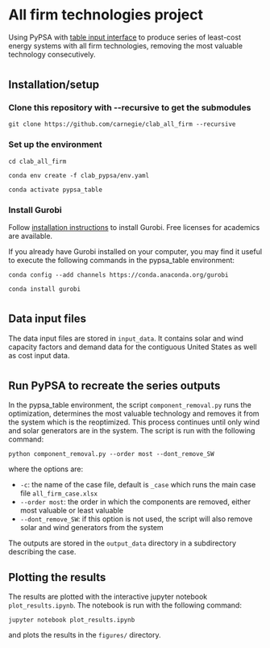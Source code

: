 # All firm technologies project 

Using PyPSA with [table input interface](https://github.com/carnegie/clab_pypsa) to produce series of least-cost energy systems with all firm technologies, removing the most valuable technology consecutively.

#
## Installation/setup

### Clone this repository with --recursive to get the submodules

   ```git clone https://github.com/carnegie/clab_all_firm --recursive```

### Set up the environment

   ```cd clab_all_firm```

   ```conda env create -f clab_pypsa/env.yaml```

   ```conda activate pypsa_table```


### Install Gurobi

   Follow [installation instructions](https://www.gurobi.com/documentation/10.0/quickstart_windows/cs_python_installation_opt.html) to install Gurobi. Free licenses for academics are available.

If you already have Gurobi installed on your computer, you may find it useful to execute the following commands in the pypsa_table environment:

   ```conda config --add channels https://conda.anaconda.org/gurobi```

   ```conda install gurobi```


#
## Data input files

The data input files are stored in ```input_data```. It contains solar and wind capacity factors and demand data for the contiguous United States as well as cost input data.

#
## Run PyPSA to recreate the series outputs

In the pypsa_table environment, the script ```component_removal.py``` runs the optimization, determines the most valuable technology and removes it from the system which is the reoptimized. This process continues until only wind and solar generators are in the system. The script is run with the following command:

```python component_removal.py --order most --dont_remove_SW```

where the options are:
   - ```-c```: the name of the case file, default is ```_case``` which runs the main case file ```all_firm_case.xlsx```
   - ```--order most```: the order in which the components are removed, either most valuable or least valuable
   - ```--dont_remove_SW```: if this option is not used, the script will also remove solar and wind generators from the system

The outputs are stored in the ```output_data``` directory in a subdirectory describing the case.

## Plotting the results

The results are plotted with the interactive jupyter notebook ```plot_results.ipynb```. The notebook is run with the following command:

```jupyter notebook plot_results.ipynb```

and plots the results in the ```figures/``` directory.



